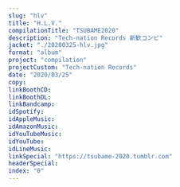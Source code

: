 ```yaml
---
slug: "hlv"
title: "H.L.V."
compilationTitle: "TSUBAME2020"
description: "Tech-nation Records 新歓コンピ"
jacket: "./20200325-hlv.jpg"
format: "album"
project: "compilation"
projectCustom: "Tech-nation Records"
date: "2020/03/25"
copy:
linkBoothCD:
linkBoothDL:
linkBandcamp:
idSpotify:
idAppleMusic:
idAmazonMusic:
idYouTubeMusic:
idYouTube:
idLineMusic:
linkSpecial: "https://tsubame-2020.tumblr.com"
headerSpecial:
index: "0"
---
```

